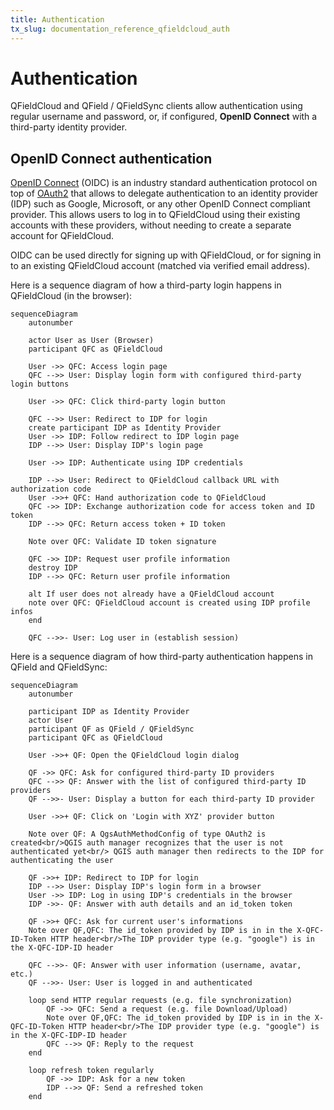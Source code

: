 ```yaml
---
title: Authentication
tx_slug: documentation_reference_qfieldcloud_auth
---
```


# Authentication

QFieldCloud and QField / QFieldSync clients allow authentication using regular username and password, or, if configured, **OpenID Connect** with a third-party identity provider.

## OpenID Connect authentication

[OpenID Connect](https://openid.net/developers/how-connect-works/) (OIDC) is an industry standard authentication protocol on top of [OAuth2](https://oauth.net/2/) that allows to delegate authentication to an identity provider (IDP) such as Google, Microsoft, or any other OpenID Connect compliant provider. This allows users to log in to QFieldCloud using their existing accounts with these providers, without needing to create a separate account for QFieldCloud.

OIDC can be used directly for signing up with QFieldCloud, or for signing in to an existing QFieldCloud account (matched via verified email address).

Here is a sequence diagram of how a third-party login happens in QFieldCloud (in the browser):

```mermaid
sequenceDiagram
    autonumber

    actor User as User (Browser)
    participant QFC as QFieldCloud

    User ->> QFC: Access login page
    QFC -->> User: Display login form with configured third-party login buttons

    User ->> QFC: Click third-party login button

    QFC -->> User: Redirect to IDP for login
    create participant IDP as Identity Provider
    User ->> IDP: Follow redirect to IDP login page
    IDP -->> User: Display IDP's login page

    User ->> IDP: Authenticate using IDP credentials

    IDP -->> User: Redirect to QFieldCloud callback URL with authorization code
    User ->>+ QFC: Hand authorization code to QFieldCloud
    QFC ->> IDP: Exchange authorization code for access token and ID token
    IDP -->> QFC: Return access token + ID token

    Note over QFC: Validate ID token signature

    QFC ->> IDP: Request user profile information
    destroy IDP
    IDP -->> QFC: Return user profile information

    alt If user does not already have a QFieldCloud account
    note over QFC: QFieldCloud account is created using IDP profile infos
    end

    QFC -->>- User: Log user in (establish session)
```

Here is a sequence diagram of how third-party authentication happens in QField and QFieldSync:

```mermaid
sequenceDiagram
    autonumber

    participant IDP as Identity Provider
    actor User
    participant QF as QField / QFieldSync
    participant QFC as QFieldCloud

    User ->>+ QF: Open the QFieldCloud login dialog

    QF ->> QFC: Ask for configured third-party ID providers
    QFC -->> QF: Answer with the list of configured third-party ID providers
    QF -->>- User: Display a button for each third-party ID provider

    User ->>+ QF: Click on 'Login with XYZ' provider button

    Note over QF: A QgsAuthMethodConfig of type OAuth2 is created<br/>QGIS auth manager recognizes that the user is not authenticated yet<br/> QGIS auth manager then redirects to the IDP for authenticating the user

    QF ->>+ IDP: Redirect to IDP for login
    IDP -->> User: Display IDP's login form in a browser
    User ->> IDP: Log in using IDP's credentials in the browser
    IDP ->>- QF: Answer with auth details and an id_token token

    QF ->>+ QFC: Ask for current user's informations
    Note over QF,QFC: The id_token provided by IDP is in in the X-QFC-ID-Token HTTP header<br/>The IDP provider type (e.g. "google") is in the X-QFC-IDP-ID header

    QFC -->>- QF: Answer with user information (username, avatar, etc.)
    QF -->>- User: User is logged in and authenticated

    loop send HTTP regular requests (e.g. file synchronization)
        QF ->> QFC: Send a request (e.g. file Download/Upload)
        Note over QF,QFC: The id_token provided by IDP is in in the X-QFC-ID-Token HTTP header<br/>The IDP provider type (e.g. "google") is in the X-QFC-IDP-ID header
        QFC -->> QF: Reply to the request
    end

    loop refresh token regularly
        QF ->> IDP: Ask for a new token
        IDP -->> QF: Send a refreshed token
    end
```
